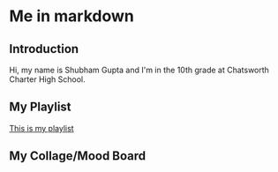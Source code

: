 # Me in markdown
## Introduction

Hi, my name is Shubham Gupta and I'm in the 10th grade at Chatsworth Charter High School.
## My Playlist 

[This is my playlist]()
## My Collage/Mood Board